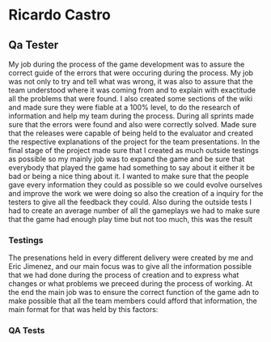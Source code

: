 # Ricardo Castro
## Qa Tester
My job during the process of the game development was to assure the correct guide of the errors that were occuring during the process. My job was not only to try and tell what was wrong, it was also to assure that the team understood where it was coming from and to explain with exactitude all the problems that were found.
I also created some sections of the wiki and made sure they were fiable at a 100% level, to do the research of information and help my team during the process.
During all sprints made sure that the errors were found and also were correctly solved. Made sure that the releases were capable of being held to the evaluator and created the respective explanations of the project for the team presentations.
In the final stage of the project made sure that I created as much outside testings as possible so my mainly job was to expand the game and be sure that everybody that played the game had something to say about it either it be bad or being a nice thing about it.
I wanted to make sure that the people gave every information they could as possible so we could evolve ourselves and improve the work we were doing so also the creation of a inquiry for the testers to give all the feedback they could. 
Also during the outside tests I had to create an average number of all the gameplays we had to make sure that the game had enough play time but not too much, this was the result
### Testings
The presenations held in every different delivery were created by me and Eric Jimenez, and our main focus was to give all the information possible that we had done during the process of creation and to express what changes or what problems we preceed during the process of working.
At the end the main job was to ensure the correct function of the game adn to make possible that all the team members could afford that information, the main format for that was held by this factors:
 ### QA Tests
 
